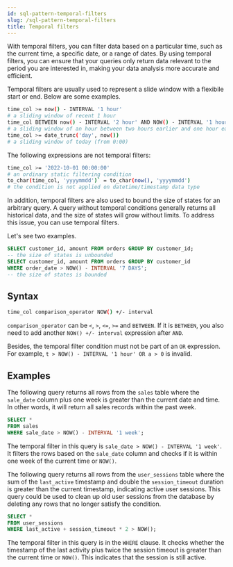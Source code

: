 ```yaml
---
id: sql-pattern-temporal-filters
slug: /sql-pattern-temporal-filters
title: Temporal filters
---
```

<head>
  <link rel="canonical" href="https://docs.risingwave.com/docs/current/sql-pattern-temporal-filters/" />
</head>

With temporal filters, you can filter data based on a particular time, such as the current time, a specific date, or a range of dates. By using temporal filters, you can ensure that your queries only return data relevant to the period you are interested in, making your data analysis more accurate and efficient.

Temporal filters are usually used to represent a slide window with a flexibile start or end. Below are some examples.

```bash
time_col >= now() - INTERVAL '1 hour' 
# a sliding window of recent 1 hour
time_col BETWEEN now() - INTERVAL '2 hour' AND NOW() - INTERVAL '1 hour'
# a sliding window of an hour between two hours earlier and one hour earlier
time_col >= date_trunc('day', now())
# a sliding window of today (from 0:00)
```

The following expressions are not temporal filters:

```bash
time_col >= '2022-10-01 00:00:00'
# an ordinary static filtering condition
to_char(time_col, 'yyyymmdd')` = to_char(now(), 'yyyymmdd')
# the condition is not applied on datetime/timestamp data type
```

In addition, temporal filters are also used to bound the size of states for an arbitrary query. A query without temporal conditions generally returns all historical data, and the size of states will grow without limits. To address this issue, you can use temporal filters.

Let's see two examples.

```sql
SELECT customer_id, amount FROM orders GROUP BY customer_id;
-- the size of states is unbounded
SELECT customer_id, amount FROM orders GROUP BY customer_id
WHERE order_date > NOW() - INTERVAL '7 DAYS';
-- the size of states is bounded
```

## Syntax

```bash
time_col comparison_operator NOW() +/- interval
```

`comparison_operator` can be `<`, `>`, `<=`, `>=` and `BETWEEN`. If it is `BETWEEN`, you also need to add another `NOW() +/- interval` expression after `AND`.

Besides, the temporal filter condition must not be part of an `OR` expression. For example, `t > NOW() - INTERVAL '1 hour' OR a > 0` is invalid.

## Examples

The following query returns all rows from the `sales` table where the `sale_date` column plus one week is greater than the current date and time. In other words, it will return all sales records within the past week.

```sql
SELECT * 
FROM sales 
WHERE sale_date > NOW() - INTERVAL '1 week';
```

The temporal filter in this query is `sale_date > NOW() - INTERVAL '1 week'`. It filters the rows based on the `sale_date` column and checks if it is within one week of the current time or `NOW()`.

The following query returns all rows from the `user_sessions` table where the sum of the `last_active` timestamp and double the `session_timeout` duration is greater than the current timestamp, indicating active user sessions. This query could be used to clean up old user sessions from the database by deleting any rows that no longer satisfy the condition.

```sql
SELECT * 
FROM user_sessions 
WHERE last_active + session_timeout * 2 > NOW();
```

The temporal filter in this query is in the `WHERE` clause. It checks whether the timestamp of the last activity plus twice the session timeout is greater than the current time or `NOW()`. This indicates that the session is still active.
